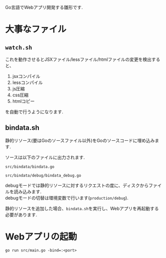 Go言語でWebアプリ開発する雛形です.


# 大事なファイル

## ```watch.sh```

これを動作させるとJSXファイル/lessファイル/htmlファイルの変更を検出すると、

1. jsxコンパイル
2. lessコンパイル
3. js圧縮
4. css圧縮
5. htmlコピー

を自動で行うようになります.

## bindata.sh

静的リソース(要はGoのソースファイル以外)をGoのソースコードに埋め込みます.

ソースは以下のファイルに出力されます.

```
src/bindata/bindata.go
```

```
src/bindata/debug/bindata_debug.go
```


debugモードでは静的リソースに対するリクエストの度に、ディスクからファイルを読み込みます.  
debugモードの切替は環境変数で行います(```production/debug```).

静的リソースを追加した場合、```bindata.sh```を実行し、Webアプリを再起動する必要があります.

# Webアプリの起動

```
go run src/main.go -bind=:<port>
```


